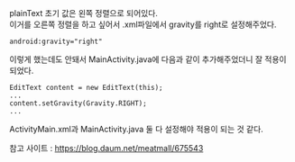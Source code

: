 plainText 초기 값은 왼쪽 정렬으로 되어있다.<br>
이거를 오른쪽 정렬을 하고 싶어서 .xml파일에서 gravity를 right로 설정해주었다.
```
android:gravity="right" 
```
이렇게 했는데도 안돼서 MainActivity.java에 다음과 같이 추가해주었더니 잘 적용이 되었다.
```
EditText content = new EditText(this);
...
content.setGravity(Gravity.RIGHT);
...
```
ActivityMain.xml과 MainActivity.java 둘 다 설정해야 적용이 되는 것 같다.

참고 사이트 : https://blog.daum.net/meatmall/675543
